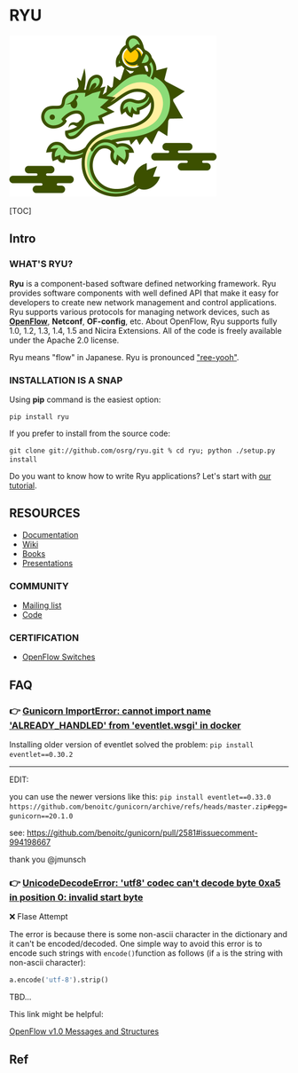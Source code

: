 # RYU

<img src="../../../../../../../../Assets/Pics/LogoSet02.png" alt="Ryu Logo" style="zoom:50%;" />

[TOC]



## Intro

### WHAT'S RYU?

**Ryu** is a component-based software defined networking framework. Ryu provides software components with well defined API that make it easy for developers to create new network management and control applications. Ryu supports various protocols for managing network devices, such as [**OpenFlow**](https://www.opennetworking.org/), **Netconf**, **OF-config**, etc. About OpenFlow, Ryu supports fully 1.0, 1.2, 1.3, 1.4, 1.5 and Nicira Extensions. All of the code is freely available under the Apache 2.0 license.

Ryu means "flow" in Japanese. Ryu is pronounced ["ree-yooh"](https://commons.wikimedia.org/wiki/File:Ja-Ryu.oga).

 

### INSTALLATION IS A SNAP

Using **pip** command is the easiest option:

```shell
pip install ryu
```

If you prefer to install from the source code:

```shell
git clone git://github.com/osrg/ryu.git % cd ryu; python ./setup.py install 
```

Do you want to know how to write Ryu applications? Let's start with [our tutorial](http://ryu.readthedocs.io/en/latest/getting_started.html).



## RESOURCES

- [Documentation](https://ryu-sdn.org/resources.html#documentation)
- [Wiki](https://ryu-sdn.org/resources.html#wiki)
- [Books](https://ryu-sdn.org/resources.html#books)
- [Presentations](https://ryu-sdn.org/resources.html#presentations)



### COMMUNITY

- [Mailing list](https://ryu-sdn.org/community.html#ml)
- [Code](https://ryu-sdn.org/community.html#code)



### CERTIFICATION

- [OpenFlow Switches](https://ryu-sdn.org/certification.html#ofs)



## FAQ

### 👉 [Gunicorn ImportError: cannot import name 'ALREADY_HANDLED' from 'eventlet.wsgi' in docker](https://stackoverflow.com/questions/67409452/gunicorn-importerror-cannot-import-name-already-handled-from-eventlet-wsgi)

Installing older version of eventlet solved the problem: `pip install eventlet==0.30.2`

------

EDIT:

you can use the newer versions like this: `pip install eventlet==0.33.0 https://github.com/benoitc/gunicorn/archive/refs/heads/master.zip#egg=gunicorn==20.1.0`

see: https://github.com/benoitc/gunicorn/pull/2581#issuecomment-994198667

thank you @jmunsch



### 👉 [UnicodeDecodeError: 'utf8' codec can't decode byte 0xa5 in position 0: invalid start byte](https://stackoverflow.com/questions/22216076/unicodedecodeerror-utf8-codec-cant-decode-byte-0xa5-in-position-0-invalid-s)

❌ Flase Attempt

The error is because there is some non-ascii character in the dictionary and it can't be encoded/decoded. One simple way to avoid this error is to encode such strings with `encode()`function as follows (if `a` is the string with non-ascii character):

```python
a.encode('utf-8').strip()
```



TBD...

This link might be helpful: 

[OpenFlow v1.0 Messages and Structures](https://ryu.readthedocs.io/en/latest/ofproto_v1_0_ref.html)



## Ref

[Install Mininet and Ryu Controller]: https://ernie55ernie.github.io/sdn/2019/03/25/install-mininet-and-ryu-controller.html
[get started with OpenFlow from system setup]: https://stackoverflow.com/a/37998066/16542494
[A Brief Tutorial on SDN using Ryu Controller]: https://smfarjad.github.io/A-Brief-Tutorial-on-SDN-using-Ryu-Controller/#4-working
